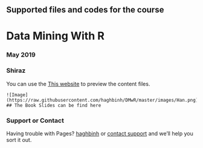 ## Supported files and codes for the course
# Data Mining With R
### May 2019 
### Shiraz

You can use the [This website](https://haghbinh.github.io/DMwR) to preview the content files.
``` The reference book
![Image](https://raw.githubusercontent.com/haghbinh/DMwR/master/images/Han.png)
## The Book Slides can be find here
```

### Support or Contact

Having trouble with Pages?  [haghbinh](https://haghbinh.github.com/) or [contact support](haghbinh@gmail.com) and we’ll help you sort it out.
